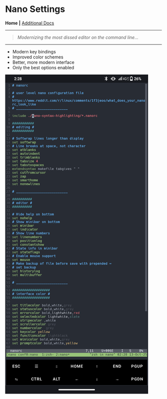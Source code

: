 # Nano Settings

__Home__ __|__ [Additional Docs](docs/README.md)

---
> *Modernizing the most dissed editor on the command line...*
---

- Modern key bindings
- Improved color schemes
- Better, more modern interface
- Only the best options enabled

![screenshot](screenshot.png)
